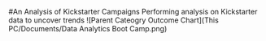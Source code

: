 #An Analysis of Kickstarter Campaigns
Performing analysis on Kickstarter data to uncover trends 
![Parent Cateogry Outcome Chart](This PC/Documents/Data Analytics Boot Camp.png)
